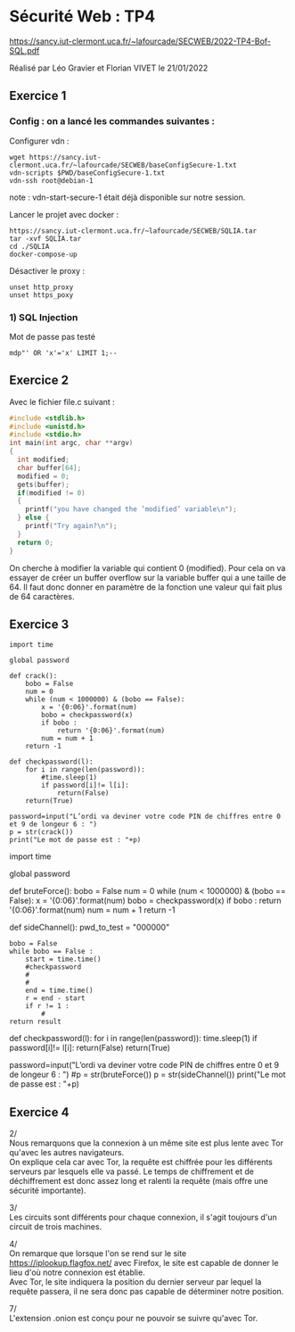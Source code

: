 # Sécurité Web : TP4

https://sancy.iut-clermont.uca.fr/~lafourcade/SECWEB/2022-TP4-Bof-SQL.pdf

Réalisé par Léo Gravier et Florian VIVET le 21/01/2022

## Exercice 1

### Config : on a lancé les commandes suivantes :

Configurer vdn :  
```
wget https://sancy.iut-clermont.uca.fr/~lafourcade/SECWEB/baseConfigSecure-1.txt
vdn-scripts $PWD/baseConfigSecure-1.txt
vdn-ssh root@debian-1
```
note : vdn-start-secure-1 était déjà disponible sur notre session.  

Lancer le projet avec docker :  
```
https://sancy.iut-clermont.uca.fr/~lafourcade/SECWEB/SQLIA.tar
tar -xvf SQLIA.tar
cd ./SQLIA
docker-compose-up
```
Désactiver le proxy :  
```
unset http_proxy
unset https_poxy
```

### 1) SQL Injection

Mot de passe pas testé
```
mdp"' OR 'x'='x' LIMIT 1;--
```

## Exercice 2

Avec le fichier file.c suivant :
```c
#include <stdlib.h>
#include <unistd.h>
#include <stdio.h>
int main(int argc, char **argv)
{
  int modified;
  char buffer[64];
  modified = 0;
  gets(buffer);
  if(modified != 0) 
  {
    printf("you have changed the ’modified’ variable\n");
  } else {
    printf("Try again?\n");
  }
  return 0;
}
```

On cherche à modifier la variable qui contient 0 (modified). Pour cela on va essayer de créer un buffer overflow sur la variable buffer qui a une taille de 64. Il faut donc donner en paramètre de la fonction une valeur qui fait plus de 64 caractères.

## Exercice 3

```
import time

global password

def crack():
    bobo = False
    num = 0
    while (num < 1000000) & (bobo == False):
        x = '{0:06}'.format(num)
        bobo = checkpassword(x)
        if bobo :
            return '{0:06}'.format(num)
        num = num + 1
    return -1

def checkpassword(l):
    for i in range(len(password)):
        #time.sleep(1)
        if password[i]!= l[i]:
            return(False)
    return(True)
    
password=input("L’ordi va deviner votre code PIN de chiffres entre 0 et 9 de longeur 6 : ")
p = str(crack())
print("Le mot de passe est : "+p)
```

import time

global password

def bruteForce():
    bobo = False
    num = 0
    while (num < 1000000) & (bobo == False):
        x = '{0:06}'.format(num)
        bobo = checkpassword(x)
        if bobo :
            return '{0:06}'.format(num)
        num = num + 1
    return -1
    
    
def sideChannel():
    pwd_to_test = "000000"
    
    bobo = False
    while bobo == False :
        start = time.time()
        #checkpassword
        #
        #
        end = time.time()
        r = end - start
        if r != 1 :
            #
    return result

def checkpassword(l):
    for i in range(len(password)):
        time.sleep(1)
        if password[i]!= l[i]:
            return(False)
    return(True)
    
password=input("L’ordi va deviner votre code PIN de chiffres entre 0 et 9 de longeur 6 : ")
#p = str(bruteForce())
p = str(sideChannel())
print("Le mot de passe est : "+p)

## Exercice 4  

2/  
Nous remarquons que la connexion à un même site est plus lente avec Tor qu'avec les autres navigateurs.  
On explique cela car avec Tor, la requête est chiffrée pour les différents serveurs par lesquels elle va passé. Le temps de chiffrement et de déchiffrement est donc assez long et ralenti la requête (mais offre une sécurité importante).  

3/  
Les circuits sont différents pour chaque connexion, il s'agit toujours d'un circuit de trois machines.  

4/  
On remarque que lorsque l'on se rend sur le site https://iplookup.flagfox.net/ avec Firefox, le site est capable de donner le lieu d'où notre connexion est établie.  
Avec Tor, le site indiquera la position du dernier serveur par lequel la requête passera, il ne sera donc pas capable de déterminer notre position.  

7/  
L'extension .onion est conçu pour ne pouvoir se suivre qu'avec Tor.





